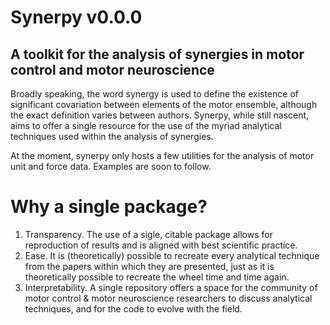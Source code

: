 # Synerpy v0.0.0
## A toolkit for the analysis of synergies in motor control and motor neuroscience

Broadly speaking, the word synergy is used to define the existence of significant covariation between elements of the motor ensemble, although the exact definition varies between authors. Synerpy, while still nascent, aims to offer a single resource for the use of the myriad analytical techniques used within the analysis of synergies.

At the moment, synerpy only hosts a few utilities for the analysis of motor unit and force data. Examples are soon to follow.

# Why a single package?
1. Transparency. The use of a sigle, citable package allows for reproduction of results and is aligned with best scientific practice.
2. Ease. It is (theoretically) possible to recreate every analytical technique from the papers within which they are presented, just as it is theoretically possible to recreate the wheel time and time again.
3. Interpretability. A single repository offers a space for the community of motor control & motor neuroscience researchers to discuss analytical techniques, and for the code to evolve with the field.